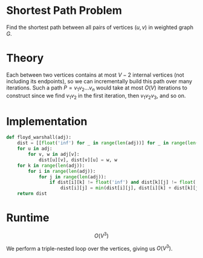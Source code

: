 # Shortest Path Problem
Find the shortest path between all pairs of vertices $(u, v)$ in weighted graph $G$.

# Theory
Each between two vertices contains at most $V - 2$ internal vertices (not including its endpoints), so we can incrementally build this path over many iterations. Such a path $P = v_1 v_2 \dots v_n$ would take at most $O(V)$ iterations to construct since we find $v_1 v_2$ in the first iteration, then $v_1 v_2 v_3$, and so on.

# Implementation
```python
def floyd_warshall(adj):
	dist = [[float('inf') for _ in range(len(adj))] for _ in range(len(adj))]
	for u in adj:
		for v, w in adj[v]:
			dist[u][v], dist[v][u] = w, w
	for k in range(len(adj)):
		for i in range(len(adj)):
			for j in range(len(adj)):
				if dist[i][k] != float('inf') and dist[k][j] != float('inf'):
					dist[i][j] = min(dist[i][j], dist[i][k] + dist[k][j])
	return dist
```

# Runtime

$$
 O(V^3) 
$$


We perform a triple-nested loop over the vertices, giving us $O(V^3)$.